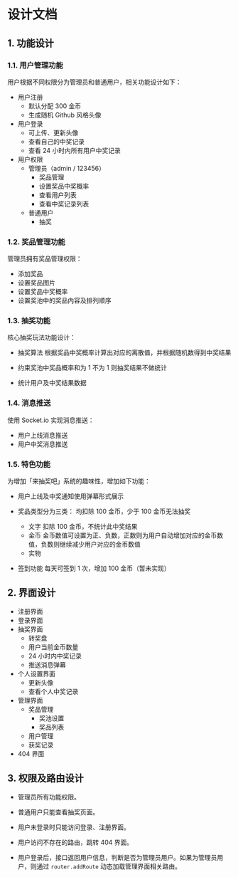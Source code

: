 # 设计文档

## 1. 功能设计

### 1.1. 用户管理功能

用户根据不同权限分为管理员和普通用户，相关功能设计如下：

- 用户注册
  - 默认分配 300 金币
  - 生成随机 Github 风格头像
- 用户登录
  - 可上传、更新头像
  - 查看自己的中奖记录
  - 查看 24 小时内所有用户中奖记录
- 用户权限
  - 管理员（admin / 123456）
    - 奖品管理
    - 设置奖品中奖概率
    - 查看用户列表
    - 查看中奖记录列表
  - 普通用户
    - 抽奖

### 1.2. 奖品管理功能

管理员拥有奖品管理权限：

- 添加奖品
- 设置奖品图片
- 设置奖品中奖概率
- 设置奖池中的奖品内容及排列顺序

### 1.3. 抽奖功能

核心抽奖玩法功能设计：

- 抽奖算法
  根据奖品中奖概率计算出对应的离散值，并根据随机数得到中奖结果

- 约束奖池中奖品概率和为 1
  不为 1 则抽奖结果不做统计

- 统计用户及中奖结果数据

### 1.4. 消息推送

使用 Socket.io 实现消息推送：

- 用户上线消息推送
- 用户中奖消息推送

### 1.5. 特色功能

为增加「来抽奖吧」系统的趣味性，增加如下功能：

- 用户上线及中奖通知使用弹幕形式展示
- 奖品类型分为三类：
  均扣除 100 金币，少于 100 金币无法抽奖

  - 文字
    扣除 100 金币，不统计此中奖结果
  - 金币
    金币数值可设置为正、负数，正数则为用户自动增加对应的金币数值，负数则继续减少用户对应的金币数值
  - 实物

- 签到功能
  每天可签到 1 次，增加 100 金币（暂未实现）

## 2. 界面设计

- 注册界面
- 登录界面
- 抽奖界面
  - 转奖盘
  - 用户当前金币数量
  - 24 小时内中奖记录
  - 推送消息弹幕
- 个人设置界面
  - 更新头像
  - 查看个人中奖记录
- 管理界面
  - 奖品管理
    - 奖池设置
    - 奖品列表
  - 用户管理
  - 获奖记录
- 404 界面

## 3. 权限及路由设计

- 管理员所有功能权限。

- 普通用户只能查看抽奖页面。

- 用户未登录时只能访问登录、注册界面。

- 用户访问不存在的路由，跳转 404 界面。

- 用户登录后，接口返回用户信息，判断是否为管理员用户。如果为管理员用户，则通过 `router.addRoute` 动态加载管理界面相关路由。
